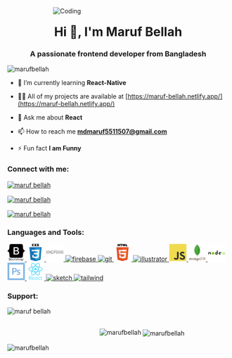 
 <img  align="right" alt="Coding" width="400" src="https://user-images.githubusercontent.com/37551474/113611467-3a567d80-9657-11eb-862b-b07b4f105c6f.gif" alt="">

<h1 align="center">Hi 👋, I'm Maruf Bellah</h1>
<h3 align="center">A passionate frontend developer from Bangladesh</h3>


<p align="left"> <img src="https://komarev.com/ghpvc/?username=marufbellah&label=Profile%20views&color=0e75b6&style=flat" alt="marufbellah" /> </p>

- 🌱 I’m currently learning **React-Native**

- 👨‍💻 All of my projects are available at [https://maruf-bellah.netlify.app/](https://maruf-bellah.netlify.app/)

- 💬 Ask me about **React**

- 📫 How to reach me **mdmaruf5511507@gmail.com**

- ⚡ Fun fact **I am Funny**

<h3 align="left">Connect with me:</h3>
<p align="left">
<a href="https://linkedin.com/in/maruf bellah" target="blank"><img align="center" src="https://www.linkedin.com/in/maruf-bellah-ba82ba240/" alt="maruf bellah" height="30" width="40" /></a>
 
<a href="https://stackoverflow.com/users/maruf bellah" target="blank"><img align="center" src="https://stackoverflow.com/users/18886298/maruf-bellha" alt="maruf bellah" height="30" width="40" /></a>
 
<a href="https://fb.com/maruf bellah" target="blank"><img align="center" src="https://www.facebook.com/profile.php?id=100075696977626" alt="maruf bellah" height="30" width="40" /></a>
</p>

<h3 align="left">Languages and Tools:</h3>
<p align="left"> <a href="https://getbootstrap.com" target="_blank" rel="noreferrer"> <img src="https://raw.githubusercontent.com/devicons/devicon/master/icons/bootstrap/bootstrap-plain-wordmark.svg" alt="bootstrap" width="40" height="40"/> </a> <a href="https://www.w3schools.com/css/" target="_blank" rel="noreferrer"> <img src="https://raw.githubusercontent.com/devicons/devicon/master/icons/css3/css3-original-wordmark.svg" alt="css3" width="40" height="40"/> </a> <a href="https://expressjs.com" target="_blank" rel="noreferrer"> <img src="https://raw.githubusercontent.com/devicons/devicon/master/icons/express/express-original-wordmark.svg" alt="express" width="40" height="40"/> </a> <a href="https://firebase.google.com/" target="_blank" rel="noreferrer"> <img src="https://www.vectorlogo.zone/logos/firebase/firebase-icon.svg" alt="firebase" width="40" height="40"/> </a> <a href="https://git-scm.com/" target="_blank" rel="noreferrer"> <img src="https://www.vectorlogo.zone/logos/git-scm/git-scm-icon.svg" alt="git" width="40" height="40"/> </a> <a href="https://www.w3.org/html/" target="_blank" rel="noreferrer"> <img src="https://raw.githubusercontent.com/devicons/devicon/master/icons/html5/html5-original-wordmark.svg" alt="html5" width="40" height="40"/> </a> <a href="https://www.adobe.com/in/products/illustrator.html" target="_blank" rel="noreferrer"> <img src="https://www.vectorlogo.zone/logos/adobe_illustrator/adobe_illustrator-icon.svg" alt="illustrator" width="40" height="40"/> </a> <a href="https://developer.mozilla.org/en-US/docs/Web/JavaScript" target="_blank" rel="noreferrer"> <img src="https://raw.githubusercontent.com/devicons/devicon/master/icons/javascript/javascript-original.svg" alt="javascript" width="40" height="40"/> </a> <a href="https://www.mongodb.com/" target="_blank" rel="noreferrer"> <img src="https://raw.githubusercontent.com/devicons/devicon/master/icons/mongodb/mongodb-original-wordmark.svg" alt="mongodb" width="40" height="40"/> </a> <a href="https://nodejs.org" target="_blank" rel="noreferrer"> <img src="https://raw.githubusercontent.com/devicons/devicon/master/icons/nodejs/nodejs-original-wordmark.svg" alt="nodejs" width="40" height="40"/> </a> <a href="https://www.photoshop.com/en" target="_blank" rel="noreferrer"> <img src="https://raw.githubusercontent.com/devicons/devicon/master/icons/photoshop/photoshop-line.svg" alt="photoshop" width="40" height="40"/> </a> <a href="https://reactjs.org/" target="_blank" rel="noreferrer"> <img src="https://raw.githubusercontent.com/devicons/devicon/master/icons/react/react-original-wordmark.svg" alt="react" width="40" height="40"/> </a> <a href="https://www.sketch.com/" target="_blank" rel="noreferrer"> <img src="https://www.vectorlogo.zone/logos/sketchapp/sketchapp-icon.svg" alt="sketch" width="40" height="40"/> </a> <a href="https://tailwindcss.com/" target="_blank" rel="noreferrer"> <img src="https://www.vectorlogo.zone/logos/tailwindcss/tailwindcss-icon.svg" alt="tailwind" width="40" height="40"/> </a> </p>

<h3 align="left">Support:</h3>
<p><a href="https://www.buymeacoffee.com/maruf bellah"> <img align="left" src="https://cdn.buymeacoffee.com/buttons/v2/default-yellow.png" height="50" width="210" alt="maruf bellah" /></a></p><br><br>

<p><img align="left" src="https://github-readme-stats.vercel.app/api/top-langs?username=marufbellah&show_icons=true&locale=en&layout=compact" alt="marufbellah" /></p>

<p>&nbsp;<img align="center" src="https://github-readme-stats.vercel.app/api?username=marufbellah&show_icons=true&locale=en" alt="marufbellah" /></p>

<p><img align="center" src="https://github-readme-streak-stats.herokuapp.com/?user=marufbellah&" alt="marufbellah" /></p>
